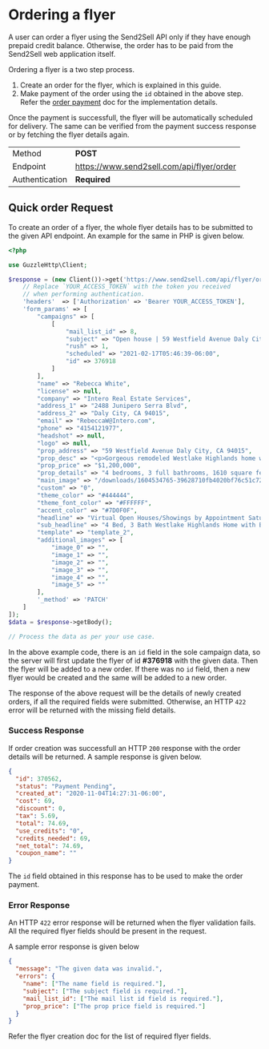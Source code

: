 # Ordering a flyer

A user can order a flyer using the Send2Sell API only if they have enough prepaid credit balance. Otherwise, the order has to be paid from the Send2Sell web application itself.

Ordering a flyer is a two step process.

1. Create an order for the flyer, which is explained in this guide.
2. Make payment of the order using the `id` obtained in the above step. Refer the [order payment]() doc for the implementation details.

Once the payment is successfull, the flyer will be automatically scheduled for delivery. The same can be verified from the payment success response or by fetching the flyer details again.

|                |                                           |
| -------------- | ----------------------------------------- |
| Method         | **POST**                                  |
| Endpoint       | https://www.send2sell.com/api/flyer/order |
| Authentication | **Required**                              |

## Quick order Request

To create an order of a flyer, the whole flyer details has to be submitted to the given API endpoint. An example for the same in PHP is given below.

```php
<?php

use GuzzleHttp\Client;

$response = (new Client())->get('https://www.send2sell.com/api/flyer/order', [
    // Replace `YOUR_ACCESS_TOKEN` with the token you received
    // when performing authentication.
    'headers'  => ['Authorization' => 'Bearer YOUR_ACCESS_TOKEN'],
    'form_params' => [
        "campaigns" => [
            [
                "mail_list_id" => 8,
                "subject" => "Open house | 59 Westfield Avenue Daly City",
                "rush" => 1,
                "scheduled" => "2021-02-17T05:46:39-06:00",
                "id" => 376918
            ]
        ],
        "name" => "Rebecca White",
        "license" => null,
        "company" => "Intero Real Estate Services",
        "address_1" => "2488 Junipero Serra Blvd",
        "address_2" => "Daly City, CA 94015",
        "email" => "RebeccaW@Intero.com",
        "phone" => "4154121977",
        "headshot" => null,
        "logo" => null,
        "prop_address" => "59 Westfield Avenue Daly City, CA 94015",
        "prop_desc" => "<p>Gorgeous remodeled Westlake Highlands home with 4 bedrooms and 3 bathrooms.Immaculate move-in condition! Open kitchen with beautiful cherry kitchen cabinets, stainless appliances and granite counters. Hardwood floors, crown molding and recessed lights throughout. Upper/main level has 2 bedrooms and 1 bathroom. Downstairs has 2 bedrooms and 2 bathrooms plus a family/living room. Laundry appliances in garage.Fabulous 3-level, terraced backyard full of lovely flowers, apple trees and lemon trees that produce fruit year 'round. Newly added garden shed for extra storage. Close to Westlake for all of your shopping and dining pleasure, Lake Merced Golf Course, Westmoor High School, Mussel Rock &amp; Longview Parks, Civic Center, and Great Highway. Virtual Open Houses: Saturday, November 7, 1-4 pm and Sunday, November 1 and 8, 1-4 pm&nbsp;<br>Calendly link<br>Zoom link: &nbsp;<a href=\"https://zoom.us/j/97736601984\">https://zoom.us/j/97736601984</a><br>&nbsp;</p>",
        "prop_price" => "$1,200,000",
        "prop_details" => "4 bedrooms, 3 full bathrooms, 1610 square feet, attached garage, yard,",
        "main_image" => "/downloads/1604534765-39628710fb4020bf76c51c72e4d4ce31-full.jpg",
        "custom" => "0",
        "theme_color" => "#444444",
        "theme_font_color" => "#FFFFFF",
        "accent_color" => "#7D0F0F",
        "headline" => "Virtual Open Houses/Showings by Appointment Saturday & Sunday 1 pm-4 pm",
        "sub_headline" => "4 Bed, 3 Bath Westlake Highlands Home with Bonus Rooms and FABULOUS Yard!",
        "template" => "template_2",
        "additional_images" => [
            "image_0" => "",
            "image_1" => "",
            "image_2" => "",
            "image_3" => "",
            "image_4" => "",
            "image_5" => ""
        ],
        '_method' => 'PATCH'
    ]
]);
$data = $response->getBody();

// Process the data as per your use case.
```

In the above example code, there is an `id` field in the sole campaign data, so the server will first update the flyer of id **#376918** with the given data. Then the flyer will be added to a new order. If there was no `id` field, then a new flyer would be created and the same will be added to a new order.

The response of the above request will be the details of newly created orders, if all the required fields were submitted. Otherwise, an HTTP `422` error will be returned with the missing field details.

### Success Response

If order creation was successfull an HTTP `200` response with the order details will be returned. A sample response is given below.

```json
{
  "id": 370562,
  "status": "Payment Pending",
  "created_at": "2020-11-04T14:27:31-06:00",
  "cost": 69,
  "discount": 0,
  "tax": 5.69,
  "total": 74.69,
  "use_credits": "0",
  "credits_needed": 69,
  "net_total": 74.69,
  "coupon_name": ""
}
```

The `id` field obtained in this response has to be used to make the order payment.

### Error Response

An HTTP `422` error response will be returned when the flyer validation fails. All the required flyer fields should be present in the request.

A sample error response is given below

```json
{
  "message": "The given data was invalid.",
  "errors": {
    "name": ["The name field is required."],
    "subject": ["The subject field is required."],
    "mail_list_id": ["The mail list id field is required."],
    "prop_price": ["The prop price field is required."]
  }
}
```

Refer the flyer creation doc for the list of required flyer fields.
